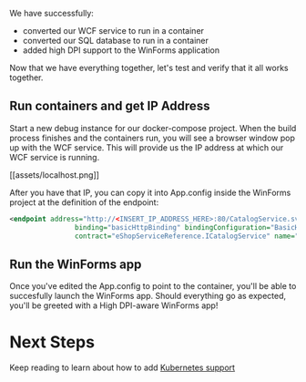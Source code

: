 We have successfully:
* converted our WCF service to run in a container
* converted our SQL database to run in a container
* added high DPI support to the WinForms application

Now that we have everything together, let's test and verify that it all works together.

## Run containers and get IP Address

Start a new debug instance for our docker-compose project. When the build process finishes and the containers run, you will see a browser window pop up with the WCF service. This will provide us the IP address at which our WCF service is running.

[[assets/localhost.png]]

After you have that IP, you can copy it into App.config inside the WinForms project at the definition of the endpoint:

```xml
<endpoint address="http://<INSERT_IP_ADDRESS_HERE>:80/CatalogService.svc"
                binding="basicHttpBinding" bindingConfiguration="BasicHttpBinding_ICatalogService"
                contract="eShopServiceReference.ICatalogService" name="BasicHttpBinding_ICatalogService" />
```

## Run the WinForms app

Once you've edited the App.config to point to the container, you'll be able to succesfully launch the WinForms app. Should everything go as expected, you'll be greeted with a High DPI-aware WinForms app!

# Next Steps

Keep reading to learn about how to add [Kubernetes support](https://github.com/dotnet-architecture/eShopModernizingWCFWinForms/wiki/5.-Adding-Kubernetes-Support)
